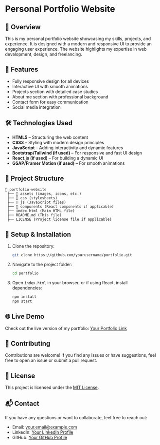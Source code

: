 # Personal Portfolio Website

## 🚀 Overview
This is my personal portfolio website showcasing my skills, projects, and experience. It is designed with a modern and responsive UI to provide an engaging user experience. The website highlights my expertise in web development, design, and freelancing.

## 🎨 Features
- Fully responsive design for all devices
- Interactive UI with smooth animations
- Projects section with detailed case studies
- About me section with professional background
- Contact form for easy communication
- Social media integration

## 🛠️ Technologies Used
- **HTML5** – Structuring the web content
- **CSS3** – Styling with modern design principles
- **JavaScript** – Adding interactivity and dynamic features
- **Bootstrap/Tailwind (if used)** – For responsive and fast UI design
- **React.js (if used)** – For building a dynamic UI
- **GSAP/Framer Motion (if used)** – For smooth animations

## 📂 Project Structure
```
📁 portfolio-website
 ├── 📁 assets (images, icons, etc.)
 ├── 📁 css (stylesheets)
 ├── 📁 js (JavaScript files)
 ├── 📁 components (React components if applicable)
 ├── index.html (Main HTML file)
 ├── README.md (This file)
 ├── LICENSE (Project license file if applicable)
```

## 🚀 Setup & Installation
1. Clone the repository:
   ```sh
   git clone https://github.com/yourusername/portfolio.git
   ```
2. Navigate to the project folder:
   ```sh
   cd portfolio
   ```
3. Open `index.html` in your browser, or if using React, install dependencies:
   ```sh
   npm install
   npm start
   ```

## 🌐 Live Demo
Check out the live version of my portfolio: [Your Portfolio Link](#)

## 🤝 Contributing
Contributions are welcome! If you find any issues or have suggestions, feel free to open an issue or submit a pull request.

## 📜 License
This project is licensed under the [MIT License](LICENSE).

## 📬 Contact
If you have any questions or want to collaborate, feel free to reach out:
- Email: your.email@example.com
- LinkedIn: [Your LinkedIn Profile](#)
- GitHub: [Your GitHub Profile](https://github.com/yourusername)
